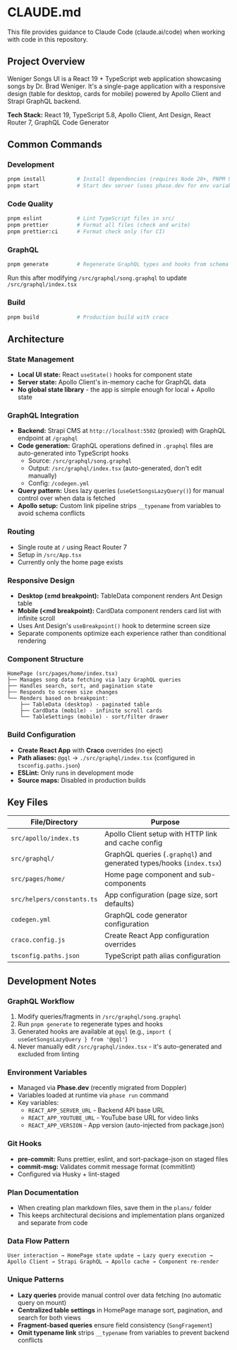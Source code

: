 # CLAUDE.md

This file provides guidance to Claude Code (claude.ai/code) when working with code in this repository.

## Project Overview

Weniger Songs UI is a React 19 + TypeScript web application showcasing songs by Dr. Brad Weniger. It's a single-page application with a responsive design (table for desktop, cards for mobile) powered by Apollo Client and Strapi GraphQL backend.

**Tech Stack:** React 19, TypeScript 5.8, Apollo Client, Ant Design, React Router 7, GraphQL Code Generator

## Common Commands

### Development

```bash
pnpm install          # Install dependencies (requires Node 20+, PNPM 9+)
pnpm start            # Start dev server (uses phase.dev for env variables)
```

### Code Quality

```bash
pnpm eslint           # Lint TypeScript files in src/
pnpm prettier         # Format all files (check and write)
pnpm prettier:ci      # Format check only (for CI)
```

### GraphQL

```bash
pnpm generate         # Regenerate GraphQL types and hooks from schema
```

Run this after modifying `/src/graphql/song.graphql` to update `/src/graphql/index.tsx`

### Build

```bash
pnpm build            # Production build with craco
```

## Architecture

### State Management

- **Local UI state:** React `useState()` hooks for component state
- **Server state:** Apollo Client's in-memory cache for GraphQL data
- **No global state library** - the app is simple enough for local + Apollo state

### GraphQL Integration

- **Backend:** Strapi CMS at `http://localhost:5502` (proxied) with GraphQL endpoint at `/graphql`
- **Code generation:** GraphQL operations defined in `.graphql` files are auto-generated into TypeScript hooks
  - Source: `/src/graphql/song.graphql`
  - Output: `/src/graphql/index.tsx` (auto-generated, don't edit manually)
  - Config: `/codegen.yml`
- **Query pattern:** Uses lazy queries (`useGetSongsLazyQuery()`) for manual control over when data is fetched
- **Apollo setup:** Custom link pipeline strips `__typename` from variables to avoid schema conflicts

### Routing

- Single route at `/` using React Router 7
- Setup in `/src/App.tsx`
- Currently only the home page exists

### Responsive Design

- **Desktop (≥md breakpoint):** TableData component renders Ant Design table
- **Mobile (<md breakpoint):** CardData component renders card list with infinite scroll
- Uses Ant Design's `useBreakpoint()` hook to determine screen size
- Separate components optimize each experience rather than conditional rendering

### Component Structure

```
HomePage (src/pages/home/index.tsx)
├── Manages song data fetching via lazy GraphQL queries
├── Handles search, sort, and pagination state
├── Responds to screen size changes
└── Renders based on breakpoint:
    ├── TableData (desktop) - paginated table
    ├── CardData (mobile) - infinite scroll cards
    └── TableSettings (mobile) - sort/filter drawer
```

### Build Configuration

- **Create React App** with **Craco** overrides (no eject)
- **Path aliases:** `@gql` → `./src/graphql/index.tsx` (configured in `tsconfig.paths.json`)
- **ESLint:** Only runs in development mode
- **Source maps:** Disabled in production builds

## Key Files

| File/Directory             | Purpose                                                              |
| -------------------------- | -------------------------------------------------------------------- |
| `src/apollo/index.ts`      | Apollo Client setup with HTTP link and cache config                  |
| `src/graphql/`             | GraphQL queries (`.graphql`) and generated types/hooks (`index.tsx`) |
| `src/pages/home/`          | Home page component and sub-components                               |
| `src/helpers/constants.ts` | App configuration (page size, sort defaults)                         |
| `codegen.yml`              | GraphQL code generator configuration                                 |
| `craco.config.js`          | Create React App configuration overrides                             |
| `tsconfig.paths.json`      | TypeScript path alias configuration                                  |

## Development Notes

### GraphQL Workflow

1. Modify queries/fragments in `/src/graphql/song.graphql`
2. Run `pnpm generate` to regenerate types and hooks
3. Generated hooks are available at `@gql` (e.g., `import { useGetSongsLazyQuery } from '@gql'`)
4. Never manually edit `/src/graphql/index.tsx` - it's auto-generated and excluded from linting

### Environment Variables

- Managed via **Phase.dev** (recently migrated from Doppler)
- Variables loaded at runtime via `phase run` command
- Key variables:
  - `REACT_APP_SERVER_URL` - Backend API base URL
  - `REACT_APP_YOUTUBE_URL` - YouTube base URL for video links
  - `REACT_APP_VERSION` - App version (auto-injected from package.json)

### Git Hooks

- **pre-commit:** Runs prettier, eslint, and sort-package-json on staged files
- **commit-msg:** Validates commit message format (commitlint)
- Configured via Husky + lint-staged

### Plan Documentation

- When creating plan markdown files, save them in the `plans/` folder
- This keeps architectural decisions and implementation plans organized and separate from code

### Data Flow Pattern

```
User interaction → HomePage state update → Lazy query execution →
Apollo Client → Strapi GraphQL → Apollo cache → Component re-render
```

### Unique Patterns

- **Lazy queries** provide manual control over data fetching (no automatic query on mount)
- **Centralized table settings** in HomePage manage sort, pagination, and search for both views
- **Fragment-based queries** ensure field consistency (`SongFragement`)
- **Omit typename link** strips `__typename` from variables to prevent backend conflicts
